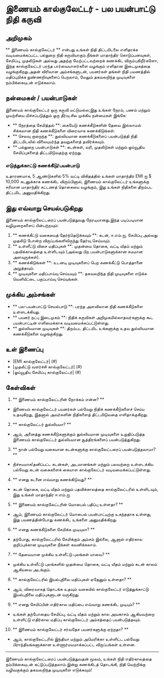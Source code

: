 # இணையம் கால்குலேட்டர் - பல பயன்பாட்டு நிதி கருவி

## அறிமுகம்
** இணையம் கால்குலேட்டர் ** என்பது உங்கள் நிதி திட்டமிடலை எளிதாக்க வடிவமைக்கப்பட்ட பல்துறை நிதி கருவியாகும்.நீங்கள் மாதாந்திர கொடுப்பனவுகள், சேமிப்பு, முதலீடுகள் அல்லது அதற்கு மேற்பட்டவற்றைக் கணக்கிட விரும்புகிறீர்களோ, இந்த கால்குலேட்டர் பரந்த பார்வையாளர்களை வழங்கும் எளிதான இடைமுகத்தை வழங்குகிறது.அதன் விரிவான அம்சங்களுடன், பயனர்கள் தங்கள் நிதி பயணத்தில் மதிப்புமிக்க நுண்ணறிவுகளைப் பெறலாம், மேலும் தகவலறிந்த முடிவுகளை நம்பிக்கையுடன் எடுக்கலாம்.

## நன்மைகள் / பயன்பாடுகள்
இணையம் கால்குலேட்டர் ஒரு கருவி மட்டுமல்ல;இது உங்கள் நேரம், பணம் மற்றும் முயற்சியை மிச்சப்படுத்தும் ஒரு தீர்வு.சில முக்கிய நன்மைகள் இங்கே:
- ** நேரத்தை சேமித்தல் **: கையேடு கணக்கீடுகளின் தேவை இல்லாமல் சிக்கலான நிதி கணக்கீடுகளை விரைவாக கணக்கிடுங்கள்.
- ** செலவு குறைந்த **: துல்லியமான கணக்கீடுகளைப் பயன்படுத்தி நிதி திட்டமிடலில் விலையுயர்ந்த தவறுகளைத் தவிர்க்கவும்.
- ** பல்துறை பயன்பாடுகள் **: கடன்கள், வரி, முதலீடுகள் மற்றும் ஓய்வூதிய சேமிப்புகளைத் திட்டமிடுவதற்கு ஏற்றது.

### எடுத்துக்காட்டு கணக்கீடு/பயன்பாடு
உதாரணமாக, 5 ஆண்டுகளில் 5% வட்டி விகிதத்தில் உங்கள் மாதாந்திர EMI ஐ $ 10,000 கடனுக்காக கணக்கிட விரும்பினால், இணையம் கால்குலேட்டர் உங்களுக்கு சரியான மாதாந்திர கட்டணத் தொகையை வழங்கும், இது உங்கள் நிதிகளை திறம்பட திட்டமிட அனுமதிக்கிறது.

## இது எவ்வாறு செயல்படுகிறது
இணையம் கால்குலேட்டரைப் பயன்படுத்துவது நேரடியானது.இந்த படிப்படியான வழிமுறைகளைப் பின்பற்றவும்:
1. ** கணக்கீட்டு வகையைத் தேர்ந்தெடுக்கவும் **: கடன், ஈ.எம்.ஐ, சேமிப்பு அல்லது முதலீடு போன்ற விருப்பங்களிலிருந்து தேர்வு செய்யவும்.
2. ** உள்ளீட்டு விசை மதிப்புகள் **: முதன்மை தொகை, வட்டி வீதம் மற்றும் பதவிக்காலத்தை உள்ளிடவும் (அல்லது பிற பயன்பாடுகளுக்கான சமமான அளவுருக்கள்).
3. ** கணக்கிடுங்கள் **: உடனடி முடிவுகளைப் பெற கணக்கீட்டு பொத்தானை அழுத்தவும்.
4. ** முடிவுகளை மதிப்பாய்வு செய்யவும் **: தகவலறிந்த நிதி முடிவுகளை எடுக்க வெளியீட்டை பகுப்பாய்வு செய்யுங்கள்.

## முக்கிய அம்சங்கள்
- ** பல-பயன்பாட்டு செயல்பாடு **: பரந்த அளவிலான நிதி கணக்கீடுகளை உள்ளடக்கியது.
- ** பயனர் நட்பு இடைமுகம் **: நிதிக் கருவிகள் அறிமுகமில்லாதவர்களுக்கு கூட பயன்பாட்டின் எளிமைக்காக வடிவமைக்கப்பட்டுள்ளது.
- ** துல்லியமான முடிவுகள் **: திறம்பட திட்டமிட உங்களுக்கு உதவ துல்லியமான கணக்கீடுகளை வழங்குகிறது.

## உள் இணைப்பு
- [EMI கால்குலேட்டர்] (#)
- [முதலீட்டு வளர்ச்சி கால்குலேட்டர்] (#)
- [ஓய்வூதிய சேமிப்பு கால்குலேட்டர்] (#)

## கேள்விகள்

1. ** இணையம் கால்குலேட்டரின் நோக்கம் என்ன? **
- இணையம் கால்குலேட்டர் பயனர்கள் பல்வேறு நிதிக் கணக்கீடுகளைச் செய்ய உதவுகிறது, இதனால் அவர்களின் நிதிகளைத் திட்டமிடுவதை எளிதாக்குகிறது.

2. ** கால்குலேட்டர் துல்லியமா? **
- ஆம், அனைத்து கணக்கீடுகளுக்கும் துல்லியமான முடிவுகளை உறுதிப்படுத்த இணையம் கால்குலேட்டர் துல்லியமான சூத்திரங்களைப் பயன்படுத்துகிறது.

3. ** நான் பல்வேறு வகையான கடன்களுக்கு கால்குலேட்டரைப் பயன்படுத்தலாமா? **
- நிச்சயமாக!தனிப்பட்ட கடன்கள், அடமானங்கள் மற்றும் பலவற்றை உள்ளடக்கிய பல்வேறு கடன் வகைகளைக் கையாள கால்குலேட்டர் வடிவமைக்கப்பட்டுள்ளது.

4. ** எனது கடனை எவ்வாறு கணக்கிடுவது? **
- கடன் தொகை, வட்டி வீதம் மற்றும் பதவிக்காலத்தை கால்குலேட்டரில் உள்ளிடவும், இது உங்கள் மாதாந்திர ஈ.எம்.ஐ.

5. ** இணையம் கால்குலேட்டரின் மொபைல் பதிப்பு உள்ளதா? **
- ஆம், இணையம் கால்குலேட்டர் மொபைல் பயன்பாட்டிற்கு உகந்ததாக உள்ளது, இது பயணத்தின்போது கணக்கிட உங்களை அனுமதிக்கிறது.

6. ** எனது கணக்கீடுகளை சேமிக்க முடியுமா? **
- தற்போது, ​​கால்குலேட்டரில் சேமிக்கும் அம்சம் இல்லை, ஆனால் எதிர்கால குறிப்புக்கான முடிவுகளை நீங்கள் கவனிக்கலாம்.

7. ** தேவையான முக்கிய உள்ளீட்டு புலங்கள் யாவை? **
- முக்கிய உள்ளீட்டு புலங்களில் முதன்மை தொகை, வட்டி வீதம் மற்றும் கடன் காலம் ஆகியவை அடங்கும்.

8. ** கால்குலேட்டரில் இயல்புநிலை மதிப்புகள் ஏதேனும் உள்ளதா? **
- ஆம், விரைவாகத் தொடங்க உதவும் வகையில் கால்குலேட்டர் எடுத்துக்காட்டு இயல்புநிலை மதிப்புகளுடன் வருகிறது.

9. ** எனது சேமிப்பின் எதிர்கால மதிப்பை எவ்வாறு கணக்கிட முடியும்? **
- உங்கள் தற்போதைய சேமிப்பு, வட்டி வீதம் மற்றும் கால அவகாசம் ஆகியவற்றை உள்ளிட்டு எதிர்கால மதிப்பு கால்குலேட்டர் அம்சத்தைப் பயன்படுத்தவும்.

10. ** இணையம் கால்குலேட்டர் சர்வதேச பயனர்களுக்கு ஏற்றதா? **
- ஆம், கால்குலேட்டரில் இந்தியா மற்றும் அமெரிக்கா உள்ளிட்ட பல்வேறு பிராந்தியங்களுக்கான உள்ளூர்மயமாக்கப்பட்ட விருப்பங்கள் உள்ளன.

---

இணையம் கால்குலேட்டரைப் பயன்படுத்துவதன் மூலம், உங்கள் நிதி எதிர்காலத்தை நம்பிக்கையுடன் கட்டுப்படுத்தலாம்.இன்று கணக்கிடத் தொடங்கி, நிதி வெற்றிக்கு வழிவகுக்கும் தகவலறிந்த முடிவுகளை எடுக்கவும்!